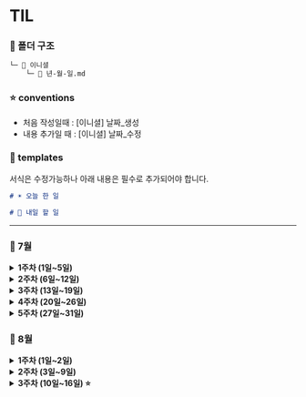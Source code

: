 # TIL

### 📂 폴더 구조
```bash
└─ 📁 이니셜
    └─ 📄 년-월-일.md
```

### ⭐ conventions
- 처음 작성일때 : [이니셜] 날짜_생성
- 내용 추가일 때 : [이니셜] 날짜_수정

### 📜 templates
서식은 수정가능하나 아래 내용은 필수로 추가되어야 합니다.

```md
# ☀️ 오늘 한 일

# 🚩 내일 할 일
```

----

### 📅 7월

<details>
  <summary><b>1주차 (1일~5일)</b></summary>

| 날짜 | 민선 | 시원 | 기종 | 석희 | 성민 | 민수 |
|-------------|:---:|:---:|:---:|:---:|:---:|:---:|
| **2일 (수)** | [📄](https://github.com/BE14-Early-Bird/TIL/blob/main/JMS/2025-07-02.md) | [📄](https://github.com/BE14-Early-Bird/TIL/blob/main/JSW/2025-07-02.md) | [📄](https://github.com/BE14-Early-Bird/TIL/blob/main/KKJ/2025-07-02.md) | [📄](https://github.com/BE14-Early-Bird/TIL/blob/main/KSH/2025-07-02.md) | [📄](https://github.com/BE14-Early-Bird/TIL/blob/main/KSM/2025-07-02.md) |     |
| **3일 (목)** | [📄](https://github.com/BE14-Early-Bird/TIL/blob/main/JMS/2025-07-03.md) | [📄](https://github.com/BE14-Early-Bird/TIL/blob/main/JSW/2025-07-03.md) | [📄](https://github.com/BE14-Early-Bird/TIL/blob/main/KKJ/2025-07-03.md) | [📄](https://github.com/BE14-Early-Bird/TIL/blob/main/KSH/2025-07-03.md) | [📄](https://github.com/BE14-Early-Bird/TIL/blob/main/KSM/2025-07-03.md) | [📄](https://github.com/BE14-Early-Bird/TIL/blob/main/MSK/2025-07-03.md) |
| **4일 (금)** | [📄](https://github.com/BE14-Early-Bird/TIL/blob/main/JMS/2025-07-04.md) | [📄](https://github.com/BE14-Early-Bird/TIL/blob/main/JSW/2025-07-04.md) | [📄](https://github.com/BE14-Early-Bird/TIL/blob/main/KKJ/2025-07-04.md) | [📄](https://github.com/BE14-Early-Bird/TIL/blob/main/KSH/2025-07-04.md) | [📄](https://github.com/BE14-Early-Bird/TIL/blob/main/KSM/2025-07-04.md) | [📄](https://github.com/BE14-Early-Bird/TIL/blob/main/MSK/2025-07-04.md) |
| **5일 (토)** |     |     | [📄](https://github.com/BE14-Early-Bird/TIL/blob/main/KKJ/2025-07-05.md) |     |     |     |

</details>

<details>
  <summary><b>2주차 (6일~12일)</b></summary>

| 날짜 | 민선 | 시원 | 기종 | 석희 | 성민 | 민수 |
|-------------|:---:|:---:|:---:|:---:|:---:|:---:|
| **6일 (일)** |     |     | [📄](https://github.com/BE14-Early-Bird/TIL/blob/main/KKJ/2025-07-06.md) | [📄](https://github.com/BE14-Early-Bird/TIL/blob/main/KSH/2025-07-06.md) |     |     |
| **7일 (월)** | [📄](https://github.com/BE14-Early-Bird/TIL/blob/main/JMS/2025-07-07.md) | [📄](https://github.com/BE14-Early-Bird/TIL/blob/main/JSW/2025-07-07.md) | [📄](https://github.com/BE14-Early-Bird/TIL/blob/main/KKJ/2025-07-07.md) | [📄](https://github.com/BE14-Early-Bird/TIL/blob/main/KSH/2025-07-07.md) | [📄](https://github.com/BE14-Early-Bird/TIL/blob/main/KSM/2025-07-07.md) | [📄](https://github.com/BE14-Early-Bird/TIL/blob/main/MSK/2025-07-07.md) |
| **8일 (화)** | [📄](https://github.com/BE14-Early-Bird/TIL/blob/main/JMS/2025-07-08.md) | [📄](https://github.com/BE14-Early-Bird/TIL/blob/main/JSW/2025-07-08.md) | [📄](https://github.com/BE14-Early-Bird/TIL/blob/main/KKJ/2025-07-08.md) | [📄](https://github.com/BE14-Early-Bird/TIL/blob/main/KSH/2025-07-08.md) | [📄](https://github.com/BE14-Early-Bird/TIL/blob/main/KSM/2025-07-08.md) | [📄](https://github.com/BE14-Early-Bird/TIL/blob/main/MSK/2025-07-08.md) |
| **9일 (수)** | [📄](https://github.com/BE14-Early-Bird/TIL/blob/main/JMS/2025-07-09.md) | [📄](https://github.com/BE14-Early-Bird/TIL/blob/main/JSW/2025-07-09.md) | [📄](https://github.com/BE14-Early-Bird/TIL/blob/main/KKJ/2025-07-09.md) | [📄](https://github.com/BE14-Early-Bird/TIL/blob/main/KSH/2025-07-09.md) | [📄](https://github.com/BE14-Early-Bird/TIL/blob/main/KSM/2025-07-09.md) | [📄](https://github.com/BE14-Early-Bird/TIL/blob/main/MSK/2025-07-09.md) |
| **10일 (목)** | [📄](https://github.com/BE14-Early-Bird/TIL/blob/main/JMS/2025-07-10.md) | [📄](https://github.com/BE14-Early-Bird/TIL/blob/main/JSW/2025-07-10.md) | [📄](https://github.com/BE14-Early-Bird/TIL/blob/main/KKJ/2025-07-10.md) | [📄](https://github.com/BE14-Early-Bird/TIL/blob/main/KSH/2025-07-10.md) | [📄](https://github.com/BE14-Early-Bird/TIL/blob/main/KSM/2025-07-10.md) | [📄](https://github.com/BE14-Early-Bird/TIL/blob/main/MSK/2025-07-10.md) |
| **11일 (금)** | [📄](https://github.com/BE14-Early-Bird/TIL/blob/main/JMS/2025-07-11.md) | [📄](https://github.com/BE14-Early-Bird/TIL/blob/main/JSW/2025-07-11.md) | [📄](https://github.com/BE14-Early-Bird/TIL/blob/main/KKJ/2025-07-11.md) | [📄](https://github.com/BE14-Early-Bird/TIL/blob/main/KSH/2025-07-11.md) |     | [📄](https://github.com/BE14-Early-Bird/TIL/blob/main/MSK/2025-07-11.md) |
| **12일 (토)** |     |     | [📄](https://github.com/BE14-Early-Bird/TIL/blob/main/KKJ/2025-07-12.md) | [📄](https://github.com/BE14-Early-Bird/TIL/blob/main/KSH/2025-07-12.md) | [📄](https://github.com/BE14-Early-Bird/TIL/blob/main/KSM/2025-07-12.md) |     |

</details>

<details>
  <summary><b>3주차 (13일~19일)</b></summary>

| 날짜 | 민선 | 시원 | 기종 | 석희 | 성민 | 민수 |
|-------------|:---:|:---:|:---:|:---:|:---:|:---:|
| **13일 (일)** |     |     | [📄](https://github.com/BE14-Early-Bird/TIL/blob/main/KKJ/2025-07-13.md) | [📄](https://github.com/BE14-Early-Bird/TIL/blob/main/KSH/2025-07-13.md) |     | [📄](https://github.com/BE14-Early-Bird/TIL/blob/main/MSK/2025-07-13.md) |
| **14일 (월)** | [📄](https://github.com/BE14-Early-Bird/TIL/blob/main/JMS/2025-07-14.md) | [📄](https://github.com/BE14-Early-Bird/TIL/blob/main/JSW/2025-07-14.md) | [📄](https://github.com/BE14-Early-Bird/TIL/blob/main/KKJ/2025-07-14.md) | [📄](https://github.com/BE14-Early-Bird/TIL/blob/main/KSH/2025-07-14.md) | [📄](https://github.com/BE14-Early-Bird/TIL/blob/main/KSM/2025-07-14.md) |     |
| **15일 (화)** | [📄](https://github.com/BE14-Early-Bird/TIL/blob/main/JMS/2025-07-15.md) | [📄](https://github.com/BE14-Early-Bird/TIL/blob/main/JSW/2025-07-15.md) | [📄](https://github.com/BE14-Early-Bird/TIL/blob/main/KKJ/2025-07-15.md) | [📄](https://github.com/BE14-Early-Bird/TIL/blob/main/KSH/2025-07-15.md) | [📄](https://github.com/BE14-Early-Bird/TIL/blob/main/KSM/2025-07-15.md) | [📄](https://github.com/BE14-Early-Bird/TIL/blob/main/MSK/2025-07-15.md) |
| **16일 (수)** | [📄](https://github.com/BE14-Early-Bird/TIL/blob/main/JMS/2025-07-16.md) | [📄](https://github.com/BE14-Early-Bird/TIL/blob/main/JSW/2025-07-16.md) | [📄](https://github.com/BE14-Early-Bird/TIL/blob/main/KKJ/2025-07-16.md) | [📄](https://github.com/BE14-Early-Bird/TIL/blob/main/KSH/2025-07-16.md) | [📄](https://github.com/BE14-Early-Bird/TIL/blob/main/KSM/2025-07-16.md) | [📄](https://github.com/BE14-Early-Bird/TIL/blob/main/MSK/2025-07-16.md) |
| **17일 (목)** | [📄](https://github.com/BE14-Early-Bird/TIL/blob/main/JMS/2025-07-17.md) | [📄](https://github.com/BE14-Early-Bird/TIL/blob/main/JSW/2025-07-17.md) | [📄](https://github.com/BE14-Early-Bird/TIL/blob/main/KKJ/2025-07-17.md) | [📄](https://github.com/BE14-Early-Bird/TIL/blob/main/KSH/2025-07-17.md) | [📄](https://github.com/BE14-Early-Bird/TIL/blob/main/KSM/2025-07-17.md) | [📄](https://github.com/BE14-Early-Bird/TIL/blob/main/MSK/2025-07-17.md) |
| **18일 (금)** | [📄](https://github.com/BE14-Early-Bird/TIL/blob/main/JMS/2025-07-18.md) | [📄](https://github.com/BE14-Early-Bird/TIL/blob/main/JSW/2025-07-18.md) | [📄](https://github.com/BE14-Early-Bird/TIL/blob/main/KKJ/2025-07-18.md) | [📄](https://github.com/BE14-Early-Bird/TIL/blob/main/KSH/2025-07-18.md) | [📄](https://github.com/BE14-Early-Bird/TIL/blob/main/KSM/2025-07-18.md) | [📄](https://github.com/BE14-Early-Bird/TIL/blob/main/MSK/2025-07-18.md) |
| **19일 (토)** | [📄](https://github.com/BE14-Early-Bird/TIL/blob/main/JMS/2025-07-19.md) |     |     |     |     |     |

</details>

<details>
  <summary><b>4주차 (20일~26일)</b></summary>

| 날짜 | 민선 | 시원 | 기종 | 석희 | 성민 | 민수 |
|-------------|:---:|:---:|:---:|:---:|:---:|:---:|
| **21일 (월)** | [📄](https://github.com/BE14-Early-Bird/TIL/blob/main/JMS/2025-07-21.md) |     |     | [📄](https://github.com/BE14-Early-Bird/TIL/blob/main/KSH/2025-07-21.md) | [📄](https://github.com/BE14-Early-Bird/TIL/blob/main/KSM/2025-07-21.md) |     |
| **22일 (화)** | [📄](https://github.com/BE14-Early-Bird/TIL/blob/main/JMS/2025-07-22.md) |     | [📄](https://github.com/BE14-Early-Bird/TIL/blob/main/KKJ/2025-07-22.md) | [📄](https://github.com/BE14-Early-Bird/TIL/blob/main/KSH/2025-07-22.md) | [📄](https://github.com/BE14-Early-Bird/TIL/blob/main/KSM/2025-07-22.md) |     |
| **23일 (수)** | [📄](https://github.com/BE14-Early-Bird/TIL/blob/main/JMS/2025-07-23.md) |     | [📄](https://github.com/BE14-Early-Bird/TIL/blob/main/KKJ/2025-07-23.md) | [📄](https://github.com/BE14-Early-Bird/TIL/blob/main/KSH/2025-07-23.md) | [📄](https://github.com/BE14-Early-Bird/TIL/blob/main/KSM/2025-07-23.md) |     |
| **24일 (목)** |     |     | [📄](https://github.com/BE14-Early-Bird/TIL/blob/main/KKJ/2025-07-24.md) | [📄](https://github.com/BE14-Early-Bird/TIL/blob/main/KSH/2025-07-24.md) | [📄](https://github.com/BE14-Early-Bird/TIL/blob/main/KSM/2025-07-24.md) |     |
| **25일 (금)** | [📄](https://github.com/BE14-Early-Bird/TIL/blob/main/JMS/2025-07-25.md) |     | [📄](https://github.com/BE14-Early-Bird/TIL/blob/main/KKJ/2025-07-25.md) | [📄](https://github.com/BE14-Early-Bird/TIL/blob/main/KSH/2025-07-25.md) | [📄](https://github.com/BE14-Early-Bird/TIL/blob/main/KSM/2025-07-25.md) | [📄](https://github.com/BE14-Early-Bird/TIL/blob/main/MSK/2025-07-25.md) |

</details>

<details>
  <summary><b>5주차 (27일~31일)</b></summary>

| 날짜 | 민선 | 시원 | 기종 | 석희 | 성민 | 민수 |
|-------------|:---:|:---:|:---:|:---:|:---:|:---:|
| **28일 (월)** |     | [📄](https://github.com/BE14-Early-Bird/TIL/blob/main/JSW/2025-07-28.md) | [📄](https://github.com/BE14-Early-Bird/TIL/blob/main/KKJ/2025-07-28.md) |     | [📄](https://github.com/BE14-Early-Bird/TIL/blob/main/KSM/2025-07-28.md) |     |
| **29일 (화)** | [📄](https://github.com/BE14-Early-Bird/TIL/blob/main/JMS/2025-07-29.md) | [📄](https://github.com/BE14-Early-Bird/TIL/blob/main/JSW/2025-07-29.md) | [📄](https://github.com/BE14-Early-Bird/TIL/blob/main/KKJ/2025-07-29.md) | [📄](https://github.com/BE14-Early-Bird/TIL/blob/main/KSH/2025-07-29.md) | [📄](https://github.com/BE14-Early-Bird/TIL/blob/main/KSM/2025-07-29.md) |     |
| **30일 (수)** |     | [📄](https://github.com/BE14-Early-Bird/TIL/blob/main/JSW/2025-07-30.md) | [📄](https://github.com/BE14-Early-Bird/TIL/blob/main/KKJ/2025-07-30.md) | [📄](https://github.com/BE14-Early-Bird/TIL/blob/main/KSH/2025-07-30.md) | [📄](https://github.com/BE14-Early-Bird/TIL/blob/main/KSM/2025-07-30.md) |     |
| **31일 (목)** |     | [📄](https://github.com/BE14-Early-Bird/TIL/blob/main/JSW/2025-07-31.md) |     | [📄](https://github.com/BE14-Early-Bird/TIL/blob/main/KSH/2025-07-31.md) | [📄](https://github.com/BE14-Early-Bird/TIL/blob/main/KSM/2025-07-31.md) | [📄](https://github.com/BE14-Early-Bird/TIL/blob/main/MSK/2025-07-31.md) |

</details>

### 📅 8월

<details>
  <summary><b>1주차 (1일~2일)</b></summary>

| 날짜 | 민선 | 시원 | 기종 | 석희 | 성민 | 민수 |
|-------------|:---:|:---:|:---:|:---:|:---:|:---:|
| **1일 (금)** |     | [📄](https://github.com/BE14-Early-Bird/TIL/blob/main/JSW/2025-08-01.md) | [📄](https://github.com/BE14-Early-Bird/TIL/blob/main/KKJ/2025-08-01.md) | [📄](https://github.com/BE14-Early-Bird/TIL/blob/main/KSH/2025-08-01.md) | [📄](https://github.com/BE14-Early-Bird/TIL/blob/main/KSM/2025-08-01.md) | [📄](https://github.com/BE14-Early-Bird/TIL/blob/main/MSK/2025-08-01.md) |

</details>

<details>
  <summary><b>2주차 (3일~9일)</b></summary>

| 날짜 | 민선 | 시원 | 기종 | 석희 | 성민 | 민수 |
|-------------|:---:|:---:|:---:|:---:|:---:|:---:|
| **4일 (월)** | [📄](https://github.com/BE14-Early-Bird/TIL/blob/main/JMS/2025-08-04.md) | [📄](https://github.com/BE14-Early-Bird/TIL/blob/main/JSW/2025-08-04.md) | [📄](https://github.com/BE14-Early-Bird/TIL/blob/main/KKJ/2025-08-04.md) | [📄](https://github.com/BE14-Early-Bird/TIL/blob/main/KSH/2025-08-04.md) | [📄](https://github.com/BE14-Early-Bird/TIL/blob/main/KSM/2025-08-04.md) | [📄](https://github.com/BE14-Early-Bird/TIL/blob/main/MSK/2025-08-04.md) |
| **5일 (화)** | [📄](https://github.com/BE14-Early-Bird/TIL/blob/main/JMS/2025-08-05.md) | [📄](https://github.com/BE14-Early-Bird/TIL/blob/main/JSW/2025-08-05.md) | [📄](https://github.com/BE14-Early-Bird/TIL/blob/main/KKJ/2025-08-05.md) |     | [📄](https://github.com/BE14-Early-Bird/TIL/blob/main/KSM/2025-08-05.md) | [📄](https://github.com/BE14-Early-Bird/TIL/blob/main/MSK/2025-08-05.md) |
| **6일 (수)** | [📄](https://github.com/BE14-Early-Bird/TIL/blob/main/JMS/2025-08-06.md) | [📄](https://github.com/BE14-Early-Bird/TIL/blob/main/JSW/2025-08-06.md) | [📄](https://github.com/BE14-Early-Bird/TIL/blob/main/KKJ/2025-08-06.md) |     | [📄](https://github.com/BE14-Early-Bird/TIL/blob/main/KSM/2025-08-06.md) | [📄](https://github.com/BE14-Early-Bird/TIL/blob/main/MSK/2025-08-06.md) |
| **7일 (목)** | [📄](https://github.com/BE14-Early-Bird/TIL/blob/main/JMS/2025-08-07.md) | [📄](https://github.com/BE14-Early-Bird/TIL/blob/main/JSW/2025-08-07.md) | [📄](https://github.com/BE14-Early-Bird/TIL/blob/main/KKJ/2025-08-07.md) |     | [📄](https://github.com/BE14-Early-Bird/TIL/blob/main/KSM/2025-08-07.md) | [📄](https://github.com/BE14-Early-Bird/TIL/blob/main/MSK/2025-08-07.md) |
| **8일 (금)** | [📄](https://github.com/BE14-Early-Bird/TIL/blob/main/JMS/2025-08-08.md) |     | [📄](https://github.com/BE14-Early-Bird/TIL/blob/main/KKJ/2025-08-08.md) | [📄](https://github.com/BE14-Early-Bird/TIL/blob/main/KSH/2025-08-08.md) | [📄](https://github.com/BE14-Early-Bird/TIL/blob/main/KSM/2025-08-08.md) | [📄](https://github.com/BE14-Early-Bird/TIL/blob/main/MSK/2025-08-08.md) |

</details>

<details>
  <summary><b>3주차 (10일~16일) ⭐</b></summary>

| 날짜 | 민선 | 시원 | 기종 | 석희 | 성민 | 민수 |
|-------------|:---:|:---:|:---:|:---:|:---:|:---:|
| **11일 (월)** | [📄](https://github.com/BE14-Early-Bird/TIL/blob/main/JMS/2025-08-11.md) | [📄](https://github.com/BE14-Early-Bird/TIL/blob/main/JSW/2025-08-11.md) |     | [📄](https://github.com/BE14-Early-Bird/TIL/blob/main/KSH/2025-08-11.md) | [📄](https://github.com/BE14-Early-Bird/TIL/blob/main/KSM/2025-08-11.md) | [📄](https://github.com/BE14-Early-Bird/TIL/blob/main/MSK/2025-08-11.md) |
| **12일 (화)** | [📄](https://github.com/BE14-Early-Bird/TIL/blob/main/JMS/2025-08-12.md) |     | [📄](https://github.com/BE14-Early-Bird/TIL/blob/main/KKJ/2025-08-12.md) |     | [📄](https://github.com/BE14-Early-Bird/TIL/blob/main/KSM/2025-08-12.md) |     |
| **13일 (수)** |     | [📄](https://github.com/BE14-Early-Bird/TIL/blob/main/JSW/2025-08-13.md) |     |     |     |     |

</details>

